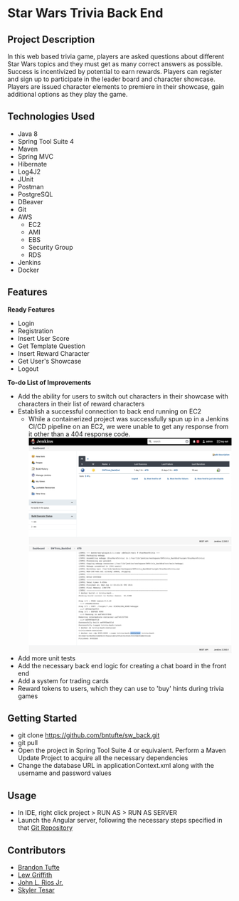 # Star Wars Trivia Back End

## Project Description
In this web based trivia game, players are asked questions about different Star Wars topics and they must get as many correct answers as possible. Success is incentivized by potential to earn rewards. Players can register and sign up to participate in the leader board and character showcase. Players are issued character elements to premiere in their showcase, gain additional options as they play the game.

## Technologies Used
* Java 8
* Spring Tool Suite 4
* Maven
* Spring MVC
* Hibernate
* Log4J2
* JUnit
* Postman
* PostgreSQL
* DBeaver
* Git
* AWS
	* EC2
	* AMI
	* EBS
	* Security Group
	* RDS
* Jenkins
* Docker

## Features
**Ready Features**
* Login
* Registration
* Insert User Score
* Get Template Question
* Insert Reward Character
* Get User's Showcase
* Logout

**To-do List of Improvements**
* Add the ability for users to switch out characters in their showcase with characters in their list of reward characters
* Establish a successful connection to back end running on EC2
	* While a containerized project was successfully spun up in a Jenkins CI/CD pipeline on an EC2, we were unable to get any response from it other than a 404 response code.
![](./BuildSuccess.png)
![](./SuccessLog.png)
* Add more unit tests
* Add the necessary back end logic for creating a chat board in the front end
* Add a system for trading cards
* Reward tokens to users, which they can use to 'buy' hints during trivia games

## Getting Started
* git clone https://github.com/bntufte/sw_back.git
* git pull
* Open the project in Spring Tool Suite 4 or equivalent. Perform a Maven Update Project to acquire all the necessary dependencies
* Change the database URL in applicationContext.xml along with the username and password values

## Usage
* In IDE, right click project > RUN AS > RUN AS SERVER
* Launch the Angular server, following the necessary steps specified in that [Git Repository](https://github.com/bntufte/sw_front)

## Contributors
* [Brandon Tufte](https://github.com/bntufte)
* [Lew Griffith](https://github.com/logriffith)
* [John L. Rios Jr.](https://github.com/jlrjr98)
* [Skyler Tesar](https://github.com/skytsar)